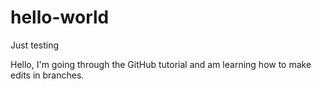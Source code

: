 # hello-world
Just testing

Hello,
I'm going through the GitHub tutorial and am learning how to make edits in branches.
